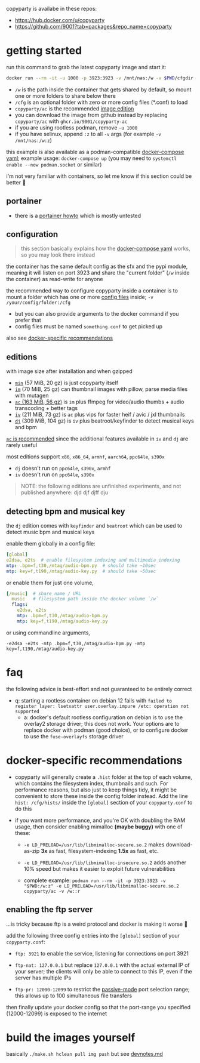 copyparty is availabe in these repos:
* https://hub.docker.com/u/copyparty
* https://github.com/9001?tab=packages&repo_name=copyparty


# getting started

run this command to grab the latest copyparty image and start it:
```bash
docker run --rm -it -u 1000 -p 3923:3923 -v /mnt/nas:/w -v $PWD/cfgdir:/cfg copyparty/ac
```

* `/w` is the path inside the container that gets shared by default, so mount one or more folders to share below there
* `/cfg` is an optional folder with zero or more config files (*.conf) to load
* `copyparty/ac` is the recommended [image edition](#editions)
* you can download the image from github instead by replacing `copyparty/ac` with `ghcr.io/9001/copyparty-ac`
* if you are using rootless podman, remove `-u 1000`
* if you have selinux, append `:z` to all `-v` args (for example `-v /mnt/nas:/w:z`)

this example is also available as a podman-compatible [docker-compose yaml](https://github.com/9001/copyparty/blob/hovudstraum/docs/examples/docker/basic-docker-compose); example usage: `docker-compose up` (you may need to `systemctl enable --now podman.socket` or similar)

i'm not very familiar with containers, so let me know if this section could be better 🙏


## portainer

* there is a [portainer howto](https://github.com/9001/copyparty/blob/hovudstraum/docs/examples/docker/portainer.md) which is mostly untested


## configuration

> this section basically explains how the [docker-compose yaml](https://github.com/9001/copyparty/blob/hovudstraum/docs/examples/docker/basic-docker-compose) works, so you may look there instead

the container has the same default config as the sfx and the pypi module, meaning it will listen on port 3923 and share the "current folder" (`/w` inside the container) as read-write for anyone

the recommended way to configure copyparty inside a container is to mount a folder which has one or more [config files](https://github.com/9001/copyparty/blob/hovudstraum/docs/example.conf) inside; `-v /your/config/folder:/cfg`

* but you can also provide arguments to the docker command if you prefer that
* config files must be named `something.conf` to get picked up

also see [docker-specific recommendations](#docker-specific-recommendations)


## editions

with image size after installation and when gzipped

* [`min`](https://hub.docker.com/r/copyparty/min) (57 MiB, 20 gz) is just copyparty itself
* [`im`](https://hub.docker.com/r/copyparty/im) (70 MiB, 25 gz) can thumbnail images with pillow, parse media files with mutagen
* [`ac` (163 MiB, 56 gz)](https://hub.docker.com/r/copyparty/ac) is `im` plus ffmpeg for video/audio thumbs + audio transcoding + better tags
* [`iv`](https://hub.docker.com/r/copyparty/iv) (211 MiB, 73 gz) is `ac` plus vips for faster heif / avic / jxl thumbnails
* [`dj`](https://hub.docker.com/r/copyparty/dj) (309 MiB, 104 gz) is `iv` plus beatroot/keyfinder to detect musical keys and bpm

[`ac` is recommended](https://hub.docker.com/r/copyparty/ac) since the additional features available in `iv` and `dj` are rarely useful

most editions support `x86`, `x86_64`, `armhf`, `aarch64`, `ppc64le`, `s390x`
* `dj` doesn't run on `ppc64le`, `s390x`, `armhf`
* `iv` doesn't run on `ppc64le`, `s390x`

> NOTE: the following editions are unfinished experiments, and not published anywhere: djd djf djff dju


## detecting bpm and musical key

the `dj` edition comes with `keyfinder` and `beatroot` which can be used to detect music bpm and musical keys

enable them globally in a config file:
```yaml
[global]
e2dsa, e2ts  # enable filesystem indexing and multimedia indexing
mtp: .bpm=f,t30,/mtag/audio-bpm.py  # should take ~10sec
mtp: key=f,t190,/mtag/audio-key.py  # should take ~50sec
```

or enable them for just one volume,
```yaml
[/music]  # share name / URL
  music   # filesystem path inside the docker volume `/w`
  flags:
    e2dsa, e2ts
    mtp: .bpm=f,t30,/mtag/audio-bpm.py
    mtp: key=f,t190,/mtag/audio-key.py
```

or using commandline arguments,
```
-e2dsa -e2ts -mtp .bpm=f,t30,/mtag/audio-bpm.py -mtp key=f,t190,/mtag/audio-key.py
```


# faq

the following advice is best-effort and not guaranteed to be entirely correct

* q: starting a rootless container on debian 12 fails with `failed to register layer: lsetxattr user.overlay.impure /etc: operation not supported`
  * a: docker's default rootless configuration on debian is to use the overlay2 storage driver; this does not work. Your options are to replace docker with podman (good choice), or to configure docker to use the `fuse-overlayfs` storage driver



# docker-specific recommendations

* copyparty will generally create a `.hist` folder at the top of each volume, which contains the filesystem index, thumbnails and such. For performance reasons, but also just to keep things tidy, it might be convenient to store these inside the config folder instead. Add the line `hist: /cfg/hists/` inside the `[global]` section of your `copyparty.conf` to do this

* if you want more performance, and you're OK with doubling the RAM usage, then consider enabling mimalloc **(maybe buggy)** with one of these:

  * `-e LD_PRELOAD=/usr/lib/libmimalloc-secure.so.2` makes download-as-zip **3x** as fast, filesystem-indexing **1.5x** as fast, etc.

  * `-e LD_PRELOAD=/usr/lib/libmimalloc-insecure.so.2` adds another 10% speed but makes it easier to exploit future vulnerabilities

  * complete example: `podman run --rm -it -p 3923:3923 -v "$PWD:/w:z" -e LD_PRELOAD=/usr/lib/libmimalloc-secure.so.2 copyparty/ac -v /w::r`


## enabling the ftp server

...is tricky because ftp is a weird protocol and docker is making it worse 🎉

add the following three config entries into the `[global]` section of your `copyparty.conf`:

* `ftp: 3921` to enable the service, listening for connections on port 3921

* `ftp-nat: 127.0.0.1` but replace `127.0.0.1` with the actual external IP of your server; the clients will only be able to connect to this IP, even if the server has multiple IPs

* `ftp-pr: 12000-12099` to restrict the [passive-mode](http://slacksite.com/other/ftp.html#passive) port selection range; this allows up to 100 simultaneous file transfers

then finally update your docker config so that the port-range you specified (12000-12099) is exposed to the internet


# build the images yourself

basically `./make.sh hclean pull img push` but see [devnotes.md](./devnotes.md)
